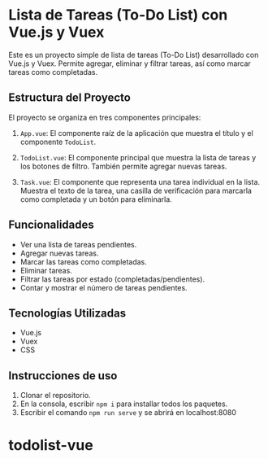 # Lista de Tareas (To-Do List) con Vue.js y Vuex

Este es un proyecto simple de lista de tareas (To-Do List) desarrollado con Vue.js y Vuex. Permite agregar, eliminar y filtrar tareas, así como marcar tareas como completadas.

## Estructura del Proyecto

El proyecto se organiza en tres componentes principales:

1. `App.vue`: El componente raíz de la aplicación que muestra el título y el componente `TodoList`.

2. `TodoList.vue`: El componente principal que muestra la lista de tareas y los botones de filtro. También permite agregar nuevas tareas.

3. `Task.vue`: El componente que representa una tarea individual en la lista. Muestra el texto de la tarea, una casilla de verificación para marcarla como completada y un botón para eliminarla.

## Funcionalidades

- Ver una lista de tareas pendientes.
- Agregar nuevas tareas.
- Marcar las tareas como completadas.
- Eliminar tareas.
- Filtrar las tareas por estado (completadas/pendientes).
- Contar y mostrar el número de tareas pendientes.

## Tecnologías Utilizadas

- Vue.js
- Vuex
- CSS

## Instrucciones de uso

1. Clonar el repositorio.
2. En la consola, escribir `npm i` para installar todos los paquetes.
3. Escribir el comando `npm run serve` y se abrirá en localhost:8080

# todolist-vue


